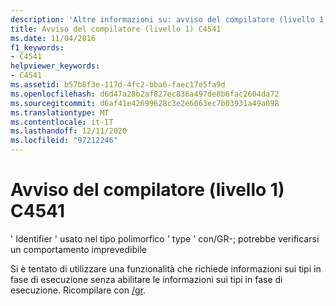 ```yaml
---
description: 'Altre informazioni su: avviso del compilatore (livello 1) C4541'
title: Avviso del compilatore (livello 1) C4541
ms.date: 11/04/2016
f1_keywords:
- C4541
helpviewer_keywords:
- C4541
ms.assetid: b57b8f3e-117d-4fc2-bba6-faec17e5fa9d
ms.openlocfilehash: d6d47a28b2af827ec836a497de8b6fac2604da72
ms.sourcegitcommit: d6af41e42699628c3e2e6063ec7b03931a49a098
ms.translationtype: MT
ms.contentlocale: it-IT
ms.lasthandoff: 12/11/2020
ms.locfileid: "97212246"
---
```

# <a name="compiler-warning-level-1-c4541"></a>Avviso del compilatore (livello 1) C4541

' Identifier ' usato nel tipo polimorfico ' type ' con/GR-; potrebbe verificarsi un comportamento imprevedibile

Si è tentato di utilizzare una funzionalità che richiede informazioni sui tipi in fase di esecuzione senza abilitare le informazioni sui tipi in fase di esecuzione. Ricompilare con [/gr](../../build/reference/gr-enable-run-time-type-information.md).
